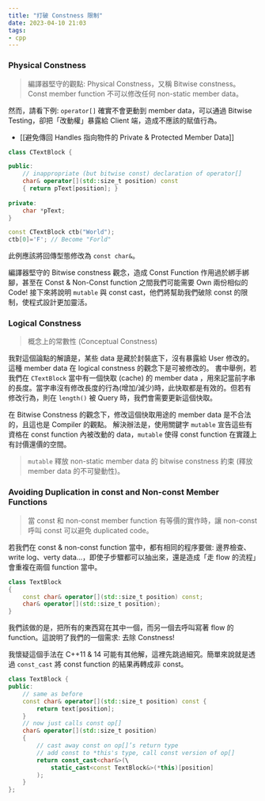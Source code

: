 ```yaml
---
title: "打破 Constness 限制"
date: 2023-04-10 21:03
tags:
- cpp
---
```


### Physical Constness
> 編譯器堅守的觀點: Physical Constness，又稱 Bitwise constness。Const member function 不可以修改任何 non-static member data。

然而，請看下例: `operator[]` 確實不會更動到 member data，可以通過 Bitwise Testing，卻把「改動權」暴露給 Client 端，造成不應該的賦值行為。
- [[避免傳回 Handles 指向物件的 Private & Protected Member Data]]

```cpp
class CTextBlock {

public:
    // inappropriate (but bitwise const) declaration of operator[]
    char& operator[](std::size_t position) const
    { return pText[position]; }
    
private:
    char *pText;
}

const CTextBlock ctb("World");
ctb[0]='F'; // Become "Forld"
```
此例應該將回傳型態修改為 `const char&`。

編譯器堅守的 Bitwise constness 觀念，造成 Const Function 作用過於綁手綁腳，甚至在 Const & Non-Const function 之間我們可能需要 Own 兩份相似的 Code! 
接下來將說明 `mutable` 與 const cast，他們將幫助我們破除 const 的限制，使程式設計更加靈活。

### Logical Constness
> 概念上的常數性 (Conceptual Constness)

我對這個論點的解讀是，某些 data 是藏於封裝底下，沒有暴露給 User 修改的。這種 member data 在 logical constness 的觀念下是可被修改的。
書中舉例，若我們在 `CTextBlock` 當中有一個快取 (cache) 的 member data ，用來記當前字串的長度。當字串沒有修改長度的行為(增加/減少)時，此快取都是有效的。但若有修改行為，則在 `length()` 被 Query 時，我們會需要更新這個快取。

在 Bitwise Constness 的觀念下，修改這個快取用途的 member data 是不合法的，且這也是 Compiler 的觀點。
解決辦法是，使用關鍵字 `mutable` 宣告這些有資格在 const function 內被改動的 data，`mutable` 使得 const function 在實踐上有討價還價的空間。

> `mutable` 釋放 non-static member data 的 bitwise constness 約束 (釋放 member data 的不可變動性)。


### Avoiding Duplication in const and Non-const Member Functions
> 當 const 和 non-const member function 有等價的實作時，讓 non-const 呼叫 const 可以避免 duplicated code。

若我們在 const & non-const function 當中，都有相同的程序要做: 邊界檢查、write log、verty data...，即使子步驟都可以抽出來，還是造成「走 flow 的流程」會重複在兩個 function 當中。

```cpp
class TextBlock 
{
	const char& operator[](std::size_t position) const;
	char& operator[](std::size_t position);
}
```

我們該做的是，把所有的東西寫在其中一個，而另一個去呼叫寫著 flow 的 function。這說明了我們的一個需求: 去除 Constness!

我懷疑這個手法在 C++11 & 14 可能有其他解，這裡先跳過細究。簡單來說就是透過 `const_cast` 將 const function 的結果再轉成非 const。

```cpp
class TextBlock {
public:  
	// same as before
    const char& operator[](std::size_t position) const {
        return text[position];
    }
	// now just calls const op[]
    char& operator[](std::size_t position) 
    {
        // cast away const on op[]’s return type
        // add const to *this's type, call const version of op[]
        return const_cast<char&>(\
	        static_cast<const TextBlock&>(*this)[position]
		);
    }
};
```
 